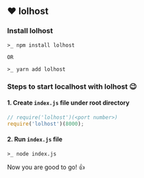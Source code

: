 ## ❤️ lolhost

### Install lolhost
```
>_ npm install lolhost

OR

>_ yarn add lolhost
```

### Steps to start localhost with lolhost 😉

#### 1. Create `index.js` file under root directory
```js
// require('lolhost')(<port number>)
require('lolhost')(8000);
```

#### 2. Run `index.js` file
```
>_ node index.js
```
Now you are good to go! 👍

<!-- ## lolhost server configuration setting
#### Default config:
```conf
{
    "dirIndex": "index.html",
    "dirListing": false
}
```
Create `lolhost.config` file under root directory and modify as per need. -->